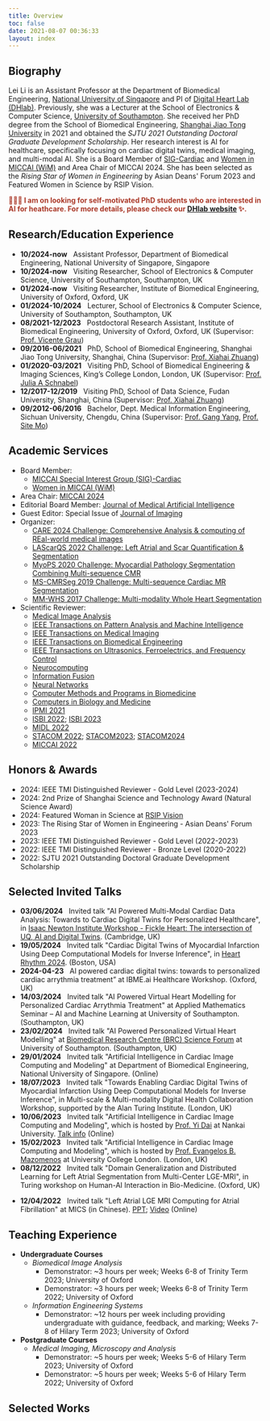 ```yaml
---
title: Overview
toc: false
date: 2021-08-07 00:36:33
layout: index
---
```

## Biography

Lei Li is an Assistant Professor at the Department of Biomedical Engineering, [National University of Singapore](https://cde.nus.edu.sg/bme/) and PI of [Digital Heart Lab (DHlab)](https://digitalheartlab.com/). Previously, she was a Lecturer at the School of Electronics & Computer Science, [University of Southampton](https://www.southampton.ac.uk/about/faculties-schools-departments/school-of-electronics-and-computer-science). She received her PhD degree from the School of Biomedical Engineering, [Shanghai Jiao Tong University](http://en.bme.sjtu.edu.cn/) in 2021 and obtained the *SJTU 2021 Outstanding Doctoral Graduate Development Scholarship*. Her research interest is AI for healthcare, specifically focusing on cardiac digital twins, medical imaging, and multi-modal AI. She is a Board Member of [SIG-Cardiac](https://miccai.org/index.php/special-interest-groups/sig-cardiac/) and [Women in MICCAI (WiM)](https://miccai.org/index.php/about-miccai/women-in-miccai/) and Area Chair of MICCAI 2024. She has been selected as the *Rising Star of Women in Engineering* by Asian Deans' Forum 2023 and Featured Women in Science by RSIP Vision.

<!-- She received her bachelor’s degree in Department of Medical Information Engineering, [Sichuan University](https://eie.scu.edu.cn/ceeiten/index.htm), in 2016. -->
<!-- She has already published more than 40 papers in peer-reviewed journals and international conferences, including MedIA, IEEE TMI, MICCAI and FIMH. Some of these works have been selected as the most popular cited paper in MedIA and TMI. She is a Board Member of SIG-Cardiac and Women in MICCAI (WiM), and Area Chair of MICCAI 2024. She has been selected as the *Rising Star of Women in Engineering* by Asian Deans' Forum 2023 and Featured Women in Science by RSIP Vision. She has co-organized five MICCAI challenge events, including CARE 2024, LAScarQS 2022, MyoPS 2020, MS-CMRSeg 2019, and MM-WHS 2017. She serves as a reviewer for many journals and conferences, including MedIA, IEEE TPAMI, IEEE TMI, IEEE TBME, Neurocomputing, Information Fusion, Neural Networks, ISBI, IPMI, MIDL, and MICCAI, etc. -->

<span style="color: #AB3A2A">**📢📢📢 I am on looking for self-motivated PhD students who are interested in AI for heathcare. For more details, please check our [DHlab website](https://digitalheartlab.com/joinus/) ✨.**  </span>

<!-- <span style="color: #d8af45">Call for paper for the special issue of Journal of Imaging on the topic ["Progress and Challenges in Biomedical Image Analysis"](https://www.mdpi.com/journal/jimaging/special_issues/2112PXP61G)  </span> -->

## Research/Education Experience

* **10/2024-now** &nbsp; Assistant Professor, Department of Biomedical Engineering, National University of Singapore, Singapore
* **10/2024-now** &nbsp; Visiting Researcher, School of Electronics & Computer Science, University of Southampton, Southampton, UK
* **01/2024-now** &nbsp; Visiting Researcher, Institute of Biomedical Engineering, University of Oxford, Oxford, UK
* **01/2024-10/2024** &nbsp; Lecturer, School of Electronics & Computer Science, University of Southampton, Southampton, UK
* **08/2021-12/2023** &nbsp; Postdoctoral Research Assistant, Institute of Biomedical Engineering, University of Oxford, Oxford, UK (Supervisor: [Prof. Vicente Grau](https://eng.ox.ac.uk/people/vicente-grau-colomer/))
* **09/2016-06/2021** &nbsp; PhD, School of Biomedical Engineering, Shanghai Jiao Tong University, Shanghai, China (Supervisor: [Prof. Xiahai Zhuang](http://www.sdspeople.fudan.edu.cn/zhuangxiahai/))
* **01/2020-03/2021** &nbsp; Visiting PhD, School of Biomedical Engineering & Imaging Sciences, King’s College London, London, UK (Supervisor: [Prof. Julia A Schnabel](https://www.kcl.ac.uk/people/julia-a-schnabel))
* **12/2017-12/2019** &nbsp; Visiting PhD, School of Data Science, Fudan University, Shanghai, China (Supervisor: [Prof. Xiahai Zhuang](http://www.sdspeople.fudan.edu.cn/zhuangxiahai/))
* **09/2012-06/2016** &nbsp; Bachelor, Dept. Medical Information Engineering, Sichuan University, Chengdu, China (Supervisor: [Prof. Gang Yang](https://bme.scu.edu.cn/info/1090/1460.htm#), [Prof. Site Mo](https://ee.scu.edu.cn/info/1045/6201.htm))

## Academic Services

* Board Member:
  * [MICCAI Special Interest Group (SIG)-Cardiac](https://miccai.org/index.php/special-interest-groups/sig-cardiac/)
  * [Women in MICCAI (WiM)](http://www.miccai.org/about-miccai/women-in-miccai/)
* Area Chair: [MICCAI 2024](https://conferences.miccai.org/2024/en/)
* Editorial Board Member: [Journal of Medical Artificial Intelligence](https://jmai.amegroups.com/)
* Guest Editor: Special Issue of [Journal of Imaging](https://www.mdpi.com/journal/jimaging/special_issues/2112PXP61G)
* Organizer:
  * [CARE 2024 Challenge: Comprehensive Analysis & computing of REal-world medical images](http://zmic.org.cn/care_2024/)
  * [LAScarQS 2022 Challenge: Left Atrial and Scar Quantification & Segmentation](https://zmiclab.github.io/projects/lascarqs22/)
  * [MyoPS 2020 Challenge: Myocardial Pathology Segmentation Combining Multi-sequence CMR](https://zmiclab.github.io/zxh/0/myops20/)
  * [MS-CMRSeg 2019 Challenge: Multi-sequence Cardiac MR Segmentation](https://zmiclab.github.io/zxh/0/mscmrseg19/)
  * [MM-WHS 2017 Challenge: Multi-modality Whole Heart Segmentation](https://zmiclab.github.io/zxh/0/mmwhs/)
* Scientific Reviewer:
  * [Medical Image Analysis](https://www.journals.elsevier.com/medical-image-analysis)
  * [IEEE Transactions on Pattern Analysis and Machine Intelligence](https://ieeexplore.ieee.org/xpl/RecentIssue.jsp?punumber=34)
  * [IEEE Transactions on Medical Imaging](https://ieeexplore.ieee.org/xpl/RecentIssue.jsp?punumber=42)
  * [IEEE Transactions on Biomedical Engineering](https://ieeexplore.ieee.org/xpl/RecentIssue.jsp?punumber=10)
  * [IEEE Transactions on Ultrasonics, Ferroelectrics, and Frequency Control](https://ieeexplore.ieee.org/xpl/RecentIssue.jsp?punumber=58)
  * [Neurocomputing](https://www.journals.elsevier.com/neurocomputing)
  * [Information Fusion](https://www.sciencedirect.com/journal/information-fusion)
  * [Neural Networks](https://www.sciencedirect.com/journal/neural-networks)
  * [Computer Methods and Programs in Biomedicine](https://www.sciencedirect.com/journal/computer-methods-and-programs-in-biomedicine)
  * [Computers in Biology and Medicine](https://www.sciencedirect.com/journal/computers-in-biology-and-medicine)
  * [IPMI 2021](http://ipmi2021.org/)
  * [ISBI 2022](https://biomedicalimaging.org/2022/); [ISBI 2023](https://2023.biomedicalimaging.org/en/)
  * [MIDL 2022](https://2022.midl.io/)
  * [STACOM 2022](https://stacom.github.io/stacom2022/); [STACOM2023](https://stacom.github.io/stacom2023/); [STACOM2024](https://stacom.github.io/stacom2024/)
  * [MICCAI 2022](https://conferences.miccai.org/2022/en/)

## Honors & Awards

* 2024: IEEE TMI Distinguished Reviewer - Gold Level (2023-2024)
* 2024: 2nd Prize of Shanghai Science and Technology Award (Natural Science Award)
* 2024: Featured Woman in Science at [RSIP Vision](https://www.rsipvision.com/ComputerVisionNews-2024March/26/)
* 2023: The Rising Star of Women in Engineering - Asian Deans' Forum 2023
* 2023: IEEE TMI Distinguished Reviewer - Gold Level (2022-2023)
* 2022: IEEE TMI Distinguished Reviewer - Bronze Level (2020-2022)
* 2022: SJTU 2021 Outstanding Doctoral Graduate Development Scholarship
<!-- * 2019: Best Poster Award in the 2019 International Conference on Data Science -->

## Selected Invited Talks

* **03/06/2024** &nbsp; Invited talk "AI Powered Multi-Modal Cardiac Data Analysis: Towards to Cardiac Digital Twins for Personalized Healthcare", in [Isaac Newton Institute Workshop - Fickle Heart: The intersection of UQ, AI and Digital Twins](https://www.newton.ac.uk/event/fhtw02/). (Cambridge, UK)
* **19/05/2024** &nbsp; Invited talk "Cardiac Digital Twins of Myocardial Infarction Using Deep Computational Models for Inverse Inference", in [Heart Rhythm 2024](https://heartrhythm.com/attend/heart-rhythm-2024). (Boston, USA)
* **2024-04-23** &nbsp; AI powered cardiac digital twins: towards to personalized cardiac arrythmia treatment” at IBME.ai Healthcare Workshop. (Oxford, UK)
* **14/03/2024** &nbsp; Invited talk "AI Powered Virtual Heart Modelling for Personalized Cardiac Arrythmia Treatment" at Applied Mathematics Seminar – AI and Machine Learning at University of Southampton. (Southampton, UK)
* **23/02/2024** &nbsp; Invited talk "AI Powered Personalized Virtual Heart Modelling" at [Biomedical Research Centre (BRC) Science Forum](https://www.southamptonbrc.nihr.ac.uk/brc-forum) at University of Southampton. (Southampton, UK)
* **29/01/2024** &nbsp; Invited talk "Artificial Intelligence in Cardiac Image Computing and Modeling" at Department of Biomedical Engineering, National University of Singapore. (Online)
* **18/07/2023** &nbsp; Invited talk "Towards Enabling Cardiac Digital Twins of Myocardial Infarction Using Deep Computational Models for Inverse Inference", in Multi-scale & Multi-modality Digital Health Collaboration Workshop, supported by the Alan Turing Institute. (London, UK)
* **10/06/2023** &nbsp; Invited talk "Artificial Intelligence in Cardiac Image Computing and Modeling", which is hosted by [Prof. Yi Dai](https://ai.nankai.edu.cn/info/1033/4187.htm) at Nankai University. [Talk info](https://ai.nankai.edu.cn/info/1021/5341.htm) (Online)
* **15/02/2023** &nbsp; Invited talk "Artificial Intelligence in Cardiac Image Computing and Modeling", which is hosted by [Prof. Evangelos B. Mazomenos](https://www.ucl.ac.uk/surgical-robot-vision/evangelos-mazomenos) at University College London. (London, UK)
* **08/12/2022** &nbsp; Invited talk "Domain Generalization and Distributed Learning for Left Atrial Segmentation from Multi-Center LGE-MRI", in Turing workshop on Human-AI Interaction in Bio-Medicine. (Oxford, UK)
<!-- * **18/09/2022** &nbsp; Oral presenter in [STACOM 2022](https://stacom.github.io/stacom2022/) for the paper "Deep Computational Model for the Inference of Ventricular Activation Properties". [Video](https://drive.google.com/file/d/1UyWxRotsB8VvfYdJpYLawEJ3gye3h1F3/view?usp=sharing) -->
* **12/04/2022** &nbsp; Invited talk "Left Atrial LGE MRI Computing for Atrial Fibrillation" at MICS (in Chinese).  [PPT](https://drive.google.com/file/d/15HKocmko3Ol4V0t3yuljhUvtMmLy_R6s/view?usp=sharing); [Video](https://www.bilibili.com/video/BV1PB4y1U7LF?spm_id_from=333.999.0.0) (Online)
<!-- * **27/09/2021** &nbsp; Oral presenter in [M&Ms-2](https://www.ub.edu/mnms-2/) for the paper "Right Ventricular Segmentation from Short- and Long-Axis MRIs via Information Transition". [Video](https://drive.google.com/file/d/1urbB4YsjTbyUFOmDDCSevKk-W2XEoEtl/view) -->

## Teaching Experience

* **Undergraduate Courses**
  <!-- * *BIOM1005 - Biomedical Engineering Mathematics*
    * Lecturer: modules ***; University of Southampton
  * *BIOM2005 - Further Mathematics and Algorithms*
    * Lecturer: modules ***; University of Southampton -->
  * *Biomedical Image Analysis*
    * Demonstrator: ~3 hours per week; Weeks 6-8 of Trinity Term 2023; University of Oxford
    * Demonstrator: ~3 hours per week; Weeks 6-8 of Trinity Term 2022; University of Oxford
  * *Information Engineering Systems*
    * Demonstrator: ~12 hours per week including providing undergraduate with guidance, feedback, and marking; Weeks 7-8 of Hilary Term 2023; University of Oxford
* **Postgraduate Courses**
  * *Medical Imaging, Microscopy and Analysis*
    * Demonstrator: ~5 hours per week; Weeks 5-6 of Hilary Term 2023; University of Oxford
    * Demonstrator: ~5 hours per week; Weeks 5-6 of Hilary Term 2022; University of Oxford

## Selected Works

<!-- ## Selected Publications

* **Lei Li**, Veronika A Zimmer, Julia A Schnabel, Xiahai Zhuang*: Medical Image Analysis on Left Atrial LGE MRI for Atrial Fibrillation Studies: A Review, ***Medical Image Analysis***, vol. 77, 102360, 2022. [Link](https://doi.org/10.1016/j.media.2022.102360)

* **Lei Li**, Veronika A Zimmer, Julia A Schnabel, Xiahai Zhuang\*: AtrialJSQnet: A New Framework for Joint Segmentation and Quantification of Left Atrium and Scars Incorporating Spatial and Shape Information, ***Medical Image Analysis***, vol. 76, 102303, 2022. [Link](https://doi.org/10.1016/j.media.2021.102303), [Code](https://github.com/lileitech/AtrialJSQnet)
  
* **Lei Li**, Fuping Wu, Guang Yang, Lingchao Xu, Tom Wong, Raad Mohiaddin, David Firmin, Jenny Keegan, Xiahai Zhuang\*: Atrial Scar Quantification via Multi-Scale CNN in the Graph-Cuts Framework. ***Medical Image Analysis***, vol. 60, 101595, 2020. [Link](https://doi.org/10.1016/j.media.2019.101595), [Code](https://github.com/lileitech/LearnGC) -->
